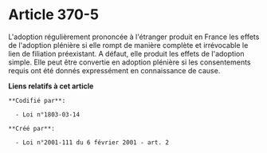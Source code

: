 # Article 370-5

L'adoption régulièrement prononcée à l'étranger produit en France les effets de l'adoption plénière si elle rompt de manière
complète et irrévocable le lien de filiation préexistant. A défaut, elle produit les effets de l'adoption simple. Elle peut
être convertie en adoption plénière si les consentements requis ont été donnés expressément en connaissance de cause.

**Liens relatifs à cet article**

	**Codifié par**:

	  - Loi n°1803-03-14

	**Créé par**:

	  - Loi n°2001-111 du 6 février 2001 - art. 2
